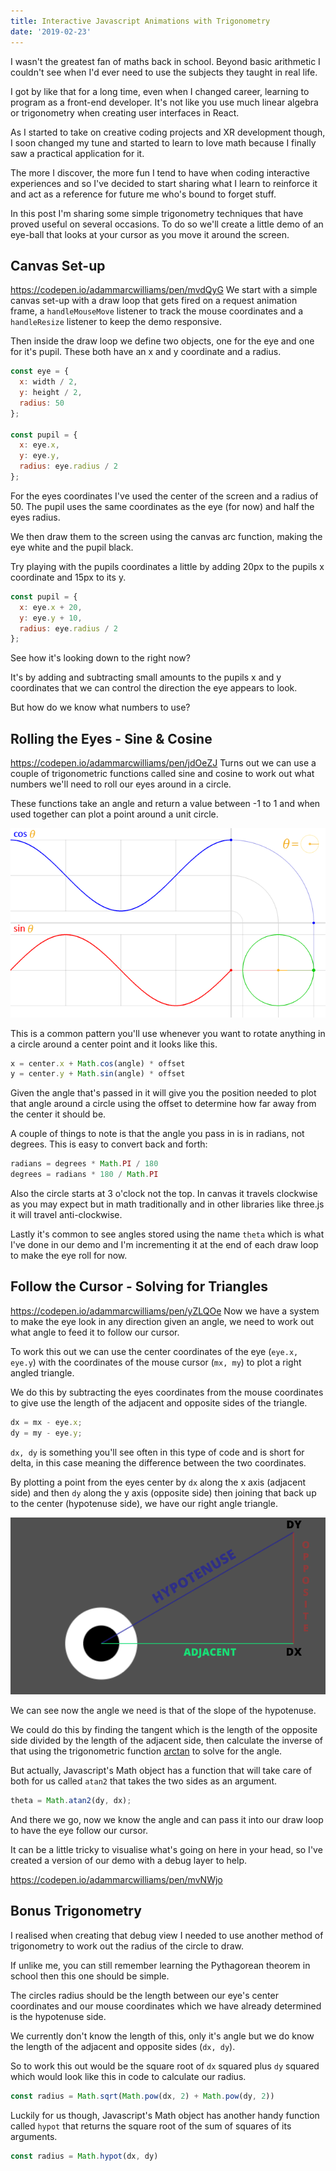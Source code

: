 ```yaml
---
title: Interactive Javascript Animations with Trigonometry
date: '2019-02-23'
---
```


I wasn't the greatest fan of maths back in school. Beyond basic arithmetic I couldn't see when I'd ever need to use the subjects they taught in real life.

I got by like that for a long time, even when I changed career, learning to program as a front-end developer. It's not like you use much linear algebra or trigonometry when creating user interfaces in React.

As I started to take on creative coding projects and XR development though, I soon changed my tune and started to learn to love math because I finally saw a practical application for it.

The more I discover, the more fun I tend to have when coding interactive experiences and so I've decided to start sharing what I learn to reinforce it and act as a reference for future me who's bound to forget stuff.

In this post I'm sharing some simple trigonometry techniques that have proved useful on several occasions. To do so we'll create a little demo of an eye-ball that looks at your cursor as you move it around the screen.


## Canvas Set-up

https://codepen.io/adammarcwilliams/pen/mvdQyG
We start with a simple canvas set-up with a draw loop that gets fired on a request animation frame, a `handleMouseMove` listener to track the mouse coordinates and a `handleResize` listener to keep the demo responsive.

Then inside the draw loop we define two objects, one for the eye and one for it's pupil. These both have an x and y coordinate and a radius.

``` javascript
const eye = {
  x: width / 2,
  y: height / 2,
  radius: 50
};

const pupil = {
  x: eye.x,
  y: eye.y,
  radius: eye.radius / 2
};
```

For the eyes coordinates I've used the center of the screen and a radius of 50. The pupil uses the same coordinates as the eye (for now) and half the eyes radius.

We then draw them to the screen using the canvas arc function, making the eye white and the pupil black.

Try playing with the pupils coordinates a little by adding 20px to the pupils x coordinate and 15px to its y.

``` javascript
const pupil = {
  x: eye.x + 20,
  y: eye.y + 10,
  radius: eye.radius / 2
};
```

See how it's looking down to the right now? 

It's by adding and subtracting small amounts to the pupils x and y coordinates that we can control the direction the eye appears to look.

But how do we know what numbers to use?



## Rolling the Eyes - Sine & Cosine

https://codepen.io/adammarcwilliams/pen/jdOeZJ
Turns out we can use a couple of trigonometric functions called sine and cosine to work out what numbers we'll need to roll our eyes around in a circle.

These functions take an angle and return a value between -1 to 1 and when used together can plot a point around a unit circle.

[![Sine Cosine Relationship](./Circle_cos_sin.gif)](https://commons.wikimedia.org/wiki/File:Circle_cos_sin.gif)

This is a common pattern you'll use whenever you want to rotate anything in a circle around a center point and it looks like this.

``` javascript
x = center.x + Math.cos(angle) * offset
y = center.y + Math.sin(angle) * offset
```

Given the angle that's passed in it will give you the position needed to plot that angle around a circle using the offset to determine how far away from the center it should be.



A couple of things to note is that the angle you pass in is in radians, not degrees. This is easy to convert back and forth:

```javascript
radians = degrees * Math.PI / 180
degrees = radians * 180 / Math.PI
```

Also the circle starts at 3 o'clock not the top. In canvas it travels clockwise as you may expect but in math traditionally and in other libraries like three.js it will travel anti-clockwise.

Lastly it's common to see angles stored using the name `theta` which is what I've done in our demo and I'm incrementing it at the end of each draw loop to make the eye roll for now.


## Follow the Cursor - Solving for Triangles

https://codepen.io/adammarcwilliams/pen/yZLQOe
Now we have a system to make the eye look in any direction given an angle, we need to work out what angle to feed it to follow our cursor.

To work this out we can use the center coordinates of the eye (`eye.x, eye.y`) with the coordinates of the mouse cursor (`mx, my`) to plot a right angled triangle.

We do this by subtracting the eyes coordinates from the mouse coordinates to give use the length of the adjacent and opposite sides of the triangle.
```javascript
dx = mx - eye.x;
dy = my - eye.y;
```
`dx, dy` is something you'll see often in this type of code and is short for delta, in this case meaning the difference between the two coordinates.

By plotting a point from the eyes center by `dx` along the x axis (adjacent side) and then `dy` along the y axis (opposite side) then joining that back up to the center (hypotenuse side), we have our right angle triangle.

![Right angle from eye diagram](./Eye-Right-Angle-Diagram.png)

We can see now the angle we need is that of the slope of the hypotenuse.

We could do this by finding the tangent which is the length of the opposite side divided by the length of the adjacent side, then calculate the inverse of that using the trigonometric function [arctan](https://www.mathopenref.com/arctan.html) to solve for the angle.

But actually, Javascript's Math object has a function that will take care of both for us called `atan2` that takes the two sides as an argument.
```javascript
theta = Math.atan2(dy, dx);
```

And there we go, now we know the angle and can pass it into our draw loop to have the eye follow our cursor.

It can be a little tricky to visualise what's going on here in your head, so I've created a version of our demo with a debug layer to help.


https://codepen.io/adammarcwilliams/pen/mvNWjo

## Bonus Trigonometry

I realised when creating that debug view I needed to use another method of trigonometry to work out the radius of the circle to draw.

If unlike me, you can still remember learning the Pythagorean theorem in school then this one should be simple.

The circles radius should be the length between our eye's center coordinates and our mouse coordinates which we have already determined is the hypotenuse side.

We currently don't know the length of this, only it's angle but we do know the length of the adjacent and opposite sides (`dx, dy`).

So to work this out would be the square root of `dx` squared plus `dy` squared which would look like this in code to calculate our radius.

```javascript
const radius = Math.sqrt(Math.pow(dx, 2) + Math.pow(dy, 2))
```

Luckily for us though, Javascript's Math object has another handy function called `hypot` that returns the square root of the sum of squares of its arguments.

```javascript
const radius = Math.hypot(dx, dy)
```


